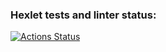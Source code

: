 ### Hexlet tests and linter status:
[![Actions Status](https://github.com/Aluwian/python-project-52/workflows/hexlet-check/badge.svg)](https://github.com/Aluwian/python-project-52/actions)